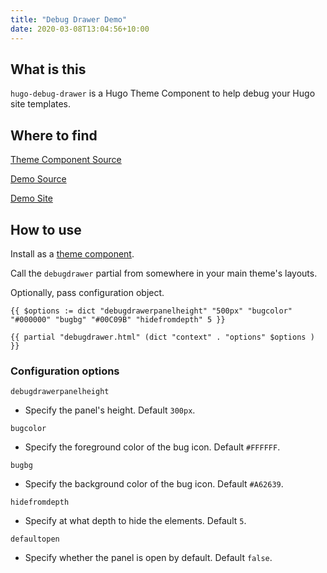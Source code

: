 ```yaml
---
title: "Debug Drawer Demo"
date: 2020-03-08T13:04:56+10:00
---
```


## What is this

`hugo-debug-drawer` is a Hugo Theme Component to help debug your Hugo site templates. 

## Where to find

[Theme Component Source](https://github.com/pointyfar/hugo-debug-drawer)

[Demo Source](https://github.com/pointyfar/debug-drawer-demo)

[Demo Site](https://stupefied-hawking-fb6338.netlify.com/)

## How to use

Install as a [theme component](https://gohugo.io/getting-started/quick-start/#step-3-add-a-theme).

Call the `debugdrawer` partial from somewhere in your main theme's layouts.

Optionally, pass configuration object.

```
{{ $options := dict "debugdrawerpanelheight" "500px" "bugcolor" "#000000" "bugbg" "#00C09B" "hidefromdepth" 5 }}

{{ partial "debugdrawer.html" (dict "context" . "options" $options ) }}
```


### Configuration options

`debugdrawerpanelheight`
- Specify the panel's height. Default `300px`.

`bugcolor`
- Specify the foreground color of the bug icon. Default `#FFFFFF`.

`bugbg`
- Specify the background color of the bug icon. Default `#A62639`.

`hidefromdepth` 
- Specify at what depth to hide the elements. Default `5`.

`defaultopen`
- Specify whether the panel is open by default. Default `false`.

